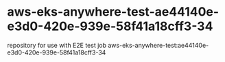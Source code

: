 # aws-eks-anywhere-test-ae44140e-e3d0-420e-939e-58f41a18cff3-34
repository for use with E2E test job aws-eks-anywhere-test:ae44140e-e3d0-420e-939e-58f41a18cff3-34
